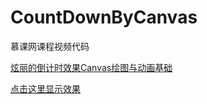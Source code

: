 # CountDownByCanvas

慕课网课程视频代码

[炫丽的倒计时效果Canvas绘图与动画基础](http://www.imooc.com/learn/133)

[点击这里显示效果](https://lifengmao.github.io/CountDown-and-Clock-ByCanvas/)
